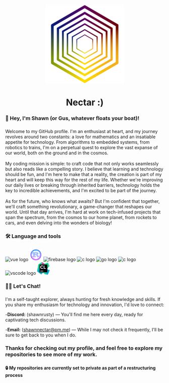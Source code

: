 <div align="center">
  <img height="250" src="https://github.com/ShawnNectar/ShawnNectar/blob/abedecbd9009c2e502766638cf48398d30bc20cb/nectar_logo_transparent-01.png"  />
</div>

###

<h1 align="center">Nectar :)</h1>

###

<h3 align="left">🧑 Hey, I'm Shawn (or Gus, whatever floats your boat)!</h3>

###

<p align="left">Welcome to my GitHub profile. I'm an enthusiast at heart, and my journey revolves around two constants: a love for mathematics and an insatiable appetite for technology. From algorithms to embedded systems, from robotics to trains, I'm on a perpetual quest to explore the vast expanse of our world, both on the ground and in the cosmos.<br><br>My coding mission is simple: to craft code that not only works seamlessly but also reads like a compelling story. I believe that learning and technology should be fun, and I'm here to make that a reality, the creation is part of my heart and will keep this way for the rest of my life. Whether we're improving our daily lives or breaking through inherited barriers, technology holds the key to incredible achievements, and I'm excited to be part of the journey.<br><br>As for the future, who knows what awaits? But I'm confident that together, we'll craft something revolutionary, a game-changer that reshapes our world. Until that day arrives, I'm hard at work on tech-infused projects that span the spectrum, from the cosmos to our home planet, from rockets to cars, and even delving into the wonders of biology!</p>

###

<h3 align="left">🛠 Language and tools</h3>

###
<div align="left">
  <img src="https://cdn.jsdelivr.net/gh/devicons/devicon/icons/vuejs/vuejs-original.svg" height="40" width="52" alt="vue logo"  />

  <img src="https://github.com/ShawnNectar/ShawnNectar/blob/main/rust-decent.png" height="40" width="40" alt="rust logo" />

  <img src="https://cdn.jsdelivr.net/gh/devicons/devicon/icons/firebase/firebase-plain.svg" height="40" width="52" alt="firebase logo"  />

  <img src="https://cdn.jsdelivr.net/gh/devicons/devicon/icons/csharp/csharp-original.svg" height="40" width="52" alt="c logo"  />

  <img src="https://cdn.jsdelivr.net/gh/devicons/devicon/icons/go/go-original-wordmark.svg" height="40" width="52" alt="go logo"  />

  <img src="https://cdn.jsdelivr.net/gh/devicons/devicon/icons/c/c-original.svg" height="40" width="52" alt="c logo"  />
    
  <img src="https://cdn.jsdelivr.net/gh/devicons/devicon/icons/vscode/vscode-original.svg" height="40" width="52" alt="vscode logo"  />
  
  <img src="https://github.com/ShawnNectar/ShawnNectar/blob/09ff8eaa998409e0a0552d02cc2f70d3087507b7/clion.png" height="40" width="40" alt="clion logo" />
</div>

###

<h3 align="left">👨‍💻 Let's Chat!</h3>

###

<p align="left">I'm a self-taught explorer, always hunting for fresh knowledge and skills. If you share my enthusiasm for technology and innovation, I'd love to connect:</p>

-**Discord:** (shawnrusty) — You'll find me here every day, ready for captivating tech discussions.

-**Email:** (shawnnectar@pm.me) — While I may not check it frequently, I'll be sure to get back to you when I do.

###

<h3 align="left"> Thanks for checking out my profile, and feel free to explore my repositories to see more of my work. </h3>

###

<h4> 🔒 My repositories are currently set to private as part of a restructuring process </h4>

